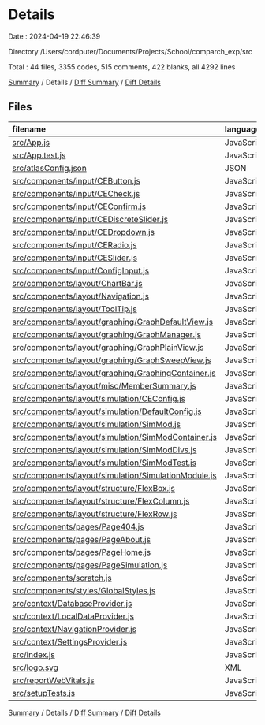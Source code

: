 # Details

Date : 2024-04-19 22:46:39

Directory /Users/cordputer/Documents/Projects/School/comparch_exp/src

Total : 44 files,  3355 codes, 515 comments, 422 blanks, all 4292 lines

[Summary](results.md) / Details / [Diff Summary](diff.md) / [Diff Details](diff-details.md)

## Files
| filename | language | code | comment | blank | total |
| :--- | :--- | ---: | ---: | ---: | ---: |
| [src/App.js](/src/App.js) | JavaScript | 39 | 0 | 3 | 42 |
| [src/App.test.js](/src/App.test.js) | JavaScript | 7 | 0 | 2 | 9 |
| [src/atlasConfig.json](/src/atlasConfig.json) | JSON | 9 | 0 | 1 | 10 |
| [src/components/input/CEButton.js](/src/components/input/CEButton.js) | JavaScript | 32 | 1 | 8 | 41 |
| [src/components/input/CECheck.js](/src/components/input/CECheck.js) | JavaScript | 34 | 1 | 8 | 43 |
| [src/components/input/CEConfirm.js](/src/components/input/CEConfirm.js) | JavaScript | 113 | 1 | 15 | 129 |
| [src/components/input/CEDiscreteSlider.js](/src/components/input/CEDiscreteSlider.js) | JavaScript | 72 | 7 | 11 | 90 |
| [src/components/input/CEDropdown.js](/src/components/input/CEDropdown.js) | JavaScript | 61 | 0 | 11 | 72 |
| [src/components/input/CERadio.js](/src/components/input/CERadio.js) | JavaScript | 30 | 1 | 8 | 39 |
| [src/components/input/CESlider.js](/src/components/input/CESlider.js) | JavaScript | 30 | 1 | 7 | 38 |
| [src/components/input/ConfigInput.js](/src/components/input/ConfigInput.js) | JavaScript | 154 | 10 | 23 | 187 |
| [src/components/layout/ChartBar.js](/src/components/layout/ChartBar.js) | JavaScript | 44 | 5 | 9 | 58 |
| [src/components/layout/Navigation.js](/src/components/layout/Navigation.js) | JavaScript | 96 | 2 | 12 | 110 |
| [src/components/layout/ToolTip.js](/src/components/layout/ToolTip.js) | JavaScript | 78 | 5 | 10 | 93 |
| [src/components/layout/graphing/GraphDefaultView.js](/src/components/layout/graphing/GraphDefaultView.js) | JavaScript | 75 | 1 | 15 | 91 |
| [src/components/layout/graphing/GraphManager.js](/src/components/layout/graphing/GraphManager.js) | JavaScript | 0 | 1 | 1 | 2 |
| [src/components/layout/graphing/GraphPlainView.js](/src/components/layout/graphing/GraphPlainView.js) | JavaScript | 30 | 23 | 10 | 63 |
| [src/components/layout/graphing/GraphSweepView.js](/src/components/layout/graphing/GraphSweepView.js) | JavaScript | 71 | 39 | 11 | 121 |
| [src/components/layout/graphing/GraphingContainer.js](/src/components/layout/graphing/GraphingContainer.js) | JavaScript | 0 | 2 | 1 | 3 |
| [src/components/layout/misc/MemberSummary.js](/src/components/layout/misc/MemberSummary.js) | JavaScript | 60 | 1 | 10 | 71 |
| [src/components/layout/simulation/CEConfig.js](/src/components/layout/simulation/CEConfig.js) | JavaScript | 698 | 249 | 41 | 988 |
| [src/components/layout/simulation/DefaultConfig.js](/src/components/layout/simulation/DefaultConfig.js) | JavaScript | 18 | 2 | 3 | 23 |
| [src/components/layout/simulation/SimMod.js](/src/components/layout/simulation/SimMod.js) | JavaScript | 175 | 11 | 12 | 198 |
| [src/components/layout/simulation/SimModContainer.js](/src/components/layout/simulation/SimModContainer.js) | JavaScript | 230 | 21 | 27 | 278 |
| [src/components/layout/simulation/SimModDivs.js](/src/components/layout/simulation/SimModDivs.js) | JavaScript | 249 | 11 | 31 | 291 |
| [src/components/layout/simulation/SimModTest.js](/src/components/layout/simulation/SimModTest.js) | JavaScript | 120 | 4 | 7 | 131 |
| [src/components/layout/simulation/SimulationModule.js](/src/components/layout/simulation/SimulationModule.js) | JavaScript | 162 | 23 | 15 | 200 |
| [src/components/layout/structure/FlexBox.js](/src/components/layout/structure/FlexBox.js) | JavaScript | 25 | 2 | 5 | 32 |
| [src/components/layout/structure/FlexColumn.js](/src/components/layout/structure/FlexColumn.js) | JavaScript | 22 | 0 | 4 | 26 |
| [src/components/layout/structure/FlexRow.js](/src/components/layout/structure/FlexRow.js) | JavaScript | 22 | 0 | 4 | 26 |
| [src/components/pages/Page404.js](/src/components/pages/Page404.js) | JavaScript | 11 | 1 | 3 | 15 |
| [src/components/pages/PageAbout.js](/src/components/pages/PageAbout.js) | JavaScript | 104 | 2 | 8 | 114 |
| [src/components/pages/PageHome.js](/src/components/pages/PageHome.js) | JavaScript | 63 | 0 | 9 | 72 |
| [src/components/pages/PageSimulation.js](/src/components/pages/PageSimulation.js) | JavaScript | 32 | 1 | 5 | 38 |
| [src/components/scratch.js](/src/components/scratch.js) | JavaScript | 171 | 45 | 23 | 239 |
| [src/components/styles/GlobalStyles.js](/src/components/styles/GlobalStyles.js) | JavaScript | 37 | 2 | 6 | 45 |
| [src/context/DatabaseProvider.js](/src/context/DatabaseProvider.js) | JavaScript | 100 | 30 | 17 | 147 |
| [src/context/LocalDataProvider.js](/src/context/LocalDataProvider.js) | JavaScript | 22 | 2 | 8 | 32 |
| [src/context/NavigationProvider.js](/src/context/NavigationProvider.js) | JavaScript | 20 | 0 | 6 | 26 |
| [src/context/SettingsProvider.js](/src/context/SettingsProvider.js) | JavaScript | 14 | 1 | 6 | 21 |
| [src/index.js](/src/index.js) | JavaScript | 11 | 3 | 3 | 17 |
| [src/logo.svg](/src/logo.svg) | XML | 1 | 0 | 0 | 1 |
| [src/reportWebVitals.js](/src/reportWebVitals.js) | JavaScript | 12 | 0 | 2 | 14 |
| [src/setupTests.js](/src/setupTests.js) | JavaScript | 1 | 4 | 1 | 6 |

[Summary](results.md) / Details / [Diff Summary](diff.md) / [Diff Details](diff-details.md)